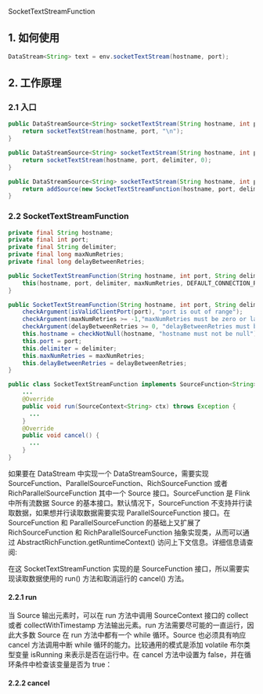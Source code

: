 SocketTextStreamFunction

## 1. 如何使用

```java
DataStream<String> text = env.socketTextStream(hostname, port);
```

## 2. 工作原理

### 2.1 入口

```java
public DataStreamSource<String> socketTextStream(String hostname, int port) {
    return socketTextStream(hostname, port, "\n");
}

public DataStreamSource<String> socketTextStream(String hostname, int port, String delimiter) {
    return socketTextStream(hostname, port, delimiter, 0);
}

public DataStreamSource<String> socketTextStream(String hostname, int port, String delimiter, long maxRetry) {
    return addSource(new SocketTextStreamFunction(hostname, port, delimiter, maxRetry), "Socket Stream");
}
```

### 2.2 SocketTextStreamFunction

```java
private final String hostname;
private final int port;
private final String delimiter;
private final long maxNumRetries;
private final long delayBetweenRetries;

public SocketTextStreamFunction(String hostname, int port, String delimiter, long maxNumRetries) {
    this(hostname, port, delimiter, maxNumRetries, DEFAULT_CONNECTION_RETRY_SLEEP);
}

public SocketTextStreamFunction(String hostname, int port, String delimiter, long maxNumRetries, long delayBetweenRetries) {
    checkArgument(isValidClientPort(port), "port is out of range");
    checkArgument(maxNumRetries >= -1,"maxNumRetries must be zero or larger (num retries), or -1 (infinite retries)");
    checkArgument(delayBetweenRetries >= 0, "delayBetweenRetries must be zero or positive");
    this.hostname = checkNotNull(hostname, "hostname must not be null");
    this.port = port;
    this.delimiter = delimiter;
    this.maxNumRetries = maxNumRetries;
    this.delayBetweenRetries = delayBetweenRetries;
}
```


```java
public class SocketTextStreamFunction implements SourceFunction<String> {
    ...
    @Override
    public void run(SourceContext<String> ctx) throws Exception {
      ...
    }
    @Override
    public void cancel() {
      ...
    }
}
```
如果要在 DataStream 中实现一个 DataStreamSource，需要实现 SourceFunction、ParallelSourceFunction、RichSourceFunction 或者 RichParallelSourceFunction 其中一个 Source 接口。SourceFunction 是 Flink 中所有流数据 Source 的基本接口。默认情况下，SourceFunction 不支持并行读取数据，如果想并行读取数据需要实现 ParallelSourceFunction 接口。在 SourceFunction 和 ParallelSourceFunction 的基础上又扩展了 RichSourceFunction 和 RichParallelSourceFunction 抽象实现类，从而可以通过 AbstractRichFunction.getRuntimeContext() 访问上下文信息。详细信息请查阅:[]()

在这 SocketTextStreamFunction 实现的是 SourceFunction 接口，所以需要实现读取数据使用的 run() 方法和取消运行的 cancel() 方法。

#### 2.2.1 run

当 Source 输出元素时，可以在 run 方法中调用 SourceContext 接口的 collect 或者 collectWithTimestamp 方法输出元素。run 方法需要尽可能的一直运行，因此大多数 Source 在 run 方法中都有一个 while 循环。Source 也必须具有响应 cancel 方法调用中断 while 循环的能力。比较通用的模式是添加 volatile 布尔类型变量 isRunning 来表示是否在运行中。在 cancel 方法中设置为 false，并在循环条件中检查该变量是否为 true：

#### 2.2.2 cancel
